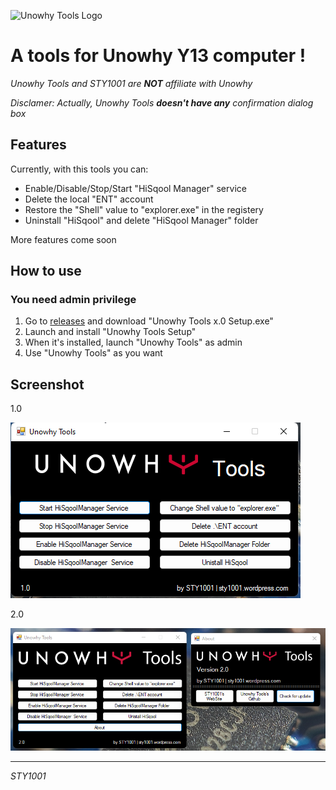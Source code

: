 ![Unowhy Tools Logo](https://raw.githubusercontent.com/STY1001/Unowhy-Tools/master/README/UT%20Logo.png)
# A tools for Unowhy Y13 computer !

*Unowhy Tools and STY1001 are __NOT__ affiliate with Unowhy*

*Disclamer: Actually, Unowhy Tools **doesn't have any** confirmation dialog box*

## Features
Currently, with this tools you can:
- Enable/Disable/Stop/Start "HiSqool Manager" service
- Delete the local "ENT" account
- Restore the "Shell" value to "explorer.exe" in the registery
- Uninstall "HiSqool" and delete "HiSqool Manager" folder

More features come soon

## How to use
### You need admin privilege
1. Go to [releases](https://github.com/STY1001/Unowhy-Tools/releases/latest) and download "Unowhy Tools x.0 Setup.exe"
2. Launch and install "Unowhy Tools Setup"
3. When it's installed, launch "Unowhy Tools" as admin
4. Use "Unowhy Tools" as you want

## Screenshot
1.0

![UT Screen](/README/UT1.0.png)

2.0

![UT Screen](/README/UT2.0.png)

***

*STY1001*

